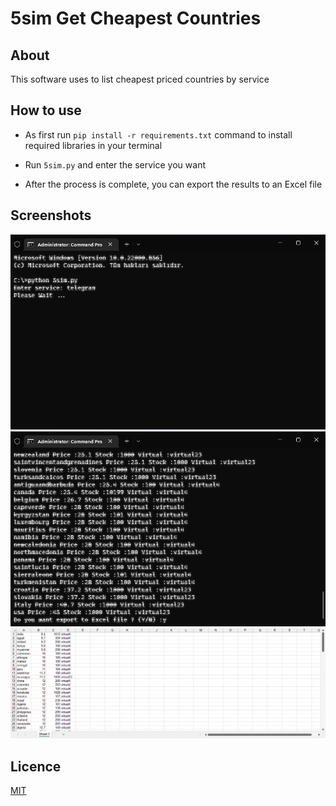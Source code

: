 # 5sim Get Cheapest Countries
## About
This software uses to list cheapest priced countries by service
## How to use
* As first run ```pip install -r requirements.txt``` command to install required libraries in your terminal

* Run ```5sim.py``` and enter the service you want

* After the process is complete, you can export the results to an Excel file

## Screenshots
<img src=Screenshots/1.jpg/>
<img src=Screenshots/2.jpg/>
<img src=Screenshots/3.jpg/>

## Licence
[MIT](https://choosealicense.com/licenses/mit/)
